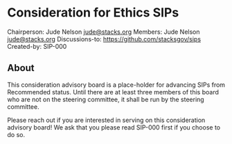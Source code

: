 # Consideration for Ethics SIPs

Chairperson: Jude Nelson <jude@stacks.org>
Members: Jude Nelson <jude@stacks.org>
Discussions-to: https://github.com/stacksgov/sips
Created-by: SIP-000

## About

This consideration advisory board is a place-holder for advancing SIPs from
Recommended status.  Until there are at least three members of this board who
are not on the steering committee, it shall be run by the steering committee.

Please reach out if you are interested in serving on this consideration advisory
board!  We ask that you please read SIP-000 first if you choose to do so.
